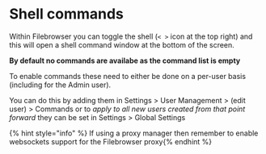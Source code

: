 # Shell commands

Within Filebrowser you can toggle the shell (`< >` icon at the top right) and this will open a shell command window at the bottom of the screen.

**By default no commands are availabe as the command list is empty**

To enable commands these need to either be done on a per-user basis (including for the Admin user).

You can do this by adding them in Settings > User Management > (edit user) > Commands or to *apply to all new users created from that point forward* they can be set in Settings > Global Settings

{% hint style="info" %} If using a proxy manager then remember to enable websockets support for the Filebrowser proxy{% endhint %}
